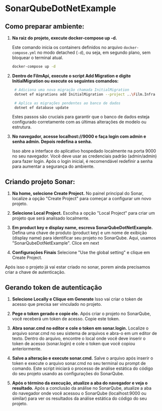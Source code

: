 # SonarQubeDotNetExample

## Como preparar ambiente:

1. **Na raiz do projeto, execute docker-compose up -d.**

   Este comando inicia os containers definidos no arquivo `docker-compose.yml` no modo detached (`-d`), ou seja, em segundo plano, sem bloquear o terminal atual.

   ```bash
   docker-compose up -d
   ```

2. **Dentro de FilmApi, execute o script Add Migration e digite InitialMigration ou execute os seguintes comandos:**

   ```bash
	# Adiciona uma nova migração chamada InitialMigration
	dotnet ef migrations add InitialMigration --project ..\Film.Infra --context Context

	# Aplica as migrações pendentes ao banco de dados
	dotnet ef database update
   ```
    Estes passos são cruciais para garantir que o banco de dados esteja configurado corretamente com as últimas alterações de modelo ou estrutura.

3. **No navegador, acesse localhost://9000 e faça login com admin e senha admin. Depois redefina a senha.**
   
    Isso abre a interface do aplicativo hospedado localmente na porta 9000 no seu navegador. Você deve usar as credenciais padrão (admin/admin) para fazer login. Após o         login   inicial, é recomendável redefinir a senha para aumentar a segurança do ambiente.

## Criando projeto Sonar:
1. **Na home, selecione Create Project.**
  No painel principal do Sonar, localize a opção "Create Project" para começar a configurar um novo projeto.

2. **Selecione Local Project.**
  Escolha a opção "Local Project" para criar um projeto que será analisado localmente.

3. **Em product key e display name, escreva SonarQubeDotNetExample.**
  Defina uma chave de produto (product key) e um nome de exibição (display name) para identificar seu projeto no SonarQube. Aqui, usamos "SonarQubeDotNetExample". Clice em     next

4. **Configurações Finais**
Selecione "Use the global setting" e clique em Create Project.

Após isso o projeto já vai estar criado no sonar, porem ainda precisamos criar a chave de autenticação.

## Gerando token de autenticação
1. **Selecione Locally e Clique em Generate**
Isso vai criar o token de acesso que precisa ser vinculado no projeto.

2. **Pege o token gerado e copie ele.**
Após criar o projeto no SonarQube, você receberá um token de acesso. Copie este token.

3. **Abra sonar.cmd no editor e cole o token em sonar.login.**
Localize o arquivo sonar.cmd no seu sistema de arquivos e abra-o em um editor de texto. Dentro do arquivo, encontre o local onde você deve inserir o token de acesso (sonar.login) e cole o token que você copiou anteriormente.

4. **Salve a alteração e execute sonar.cmd.**
Salve o arquivo após inserir o token e execute o arquivo sonar.cmd no seu terminal ou prompt de comando. Este script iniciará o processo de análise estática do código do seu projeto usando as configurações do SonarQube.

5. **Após o término da execução, atualize a aba do navegador e veja o resultado.**
Após a conclusão da análise no SonarQube, atualize a aba do navegador onde você acessou o SonarQube (localhost:9000 ou similar) para ver os resultados da análise estática do código do seu projeto.

